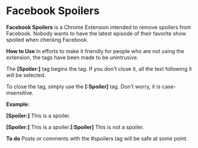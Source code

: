 Facebook Spoilers
================

**Facebook Spoilers** is a Chrome Extension intended to remove spoilers from Facebook. Nobody wants to have the latest episode of their favorite show spoiled when checkng Facebook.


**How to Use**
In efforts to make it friendly for people who are not using the extension, the tags have been made to be unintrusive.

The **[Spoiler:]** tag begins the tag. If you don't close it, all the text following it will be selected.

To close the tag, simply use the **[:Spoiler]** tag.
Don't worry, it is case-insensitive.

**Example:**

**[Spoiler:]** This is a spoiler.

**[Spoiler:]** This is a spoiler.**[:Spoiler]** This is not a spoiler.

**To do**
Posts or comments with the #spoilers tag will be safe at some point.

